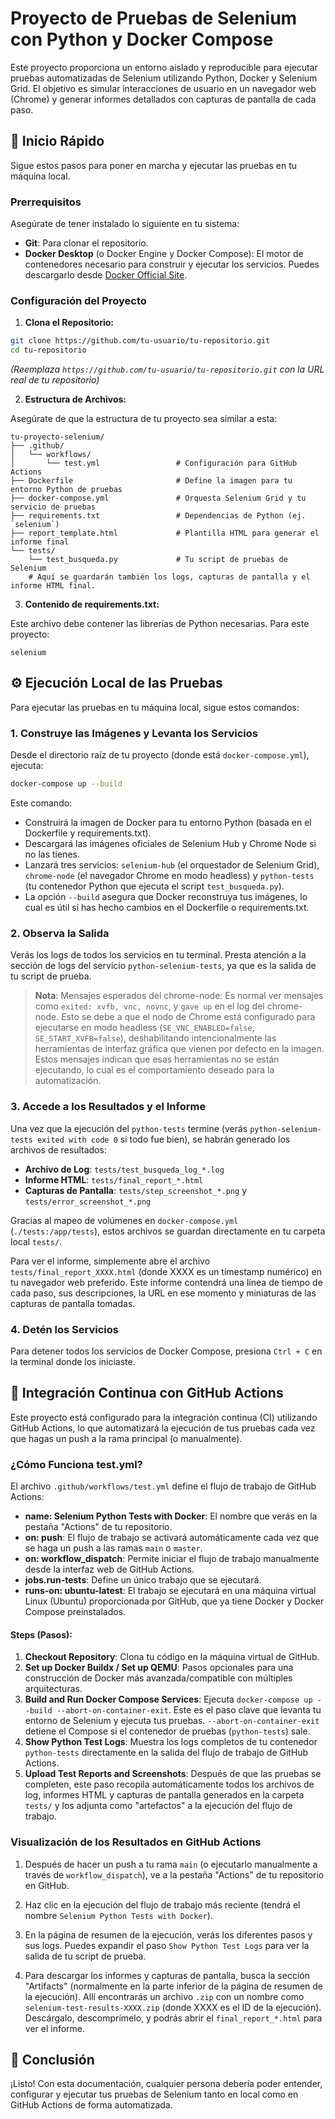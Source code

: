 # Proyecto de Pruebas de Selenium con Python y Docker Compose

Este proyecto proporciona un entorno aislado y reproducible para ejecutar pruebas automatizadas de Selenium utilizando Python, Docker y Selenium Grid. El objetivo es simular interacciones de usuario en un navegador web (Chrome) y generar informes detallados con capturas de pantalla de cada paso.

## 🚀 Inicio Rápido

Sigue estos pasos para poner en marcha y ejecutar las pruebas en tu máquina local.

### Prerrequisitos

Asegúrate de tener instalado lo siguiente en tu sistema:

- **Git**: Para clonar el repositorio.
- **Docker Desktop** (o Docker Engine y Docker Compose): El motor de contenedores necesario para construir y ejecutar los servicios. Puedes descargarlo desde [Docker Official Site](https://www.docker.com/).

### Configuración del Proyecto

1. **Clona el Repositorio:**

```bash
git clone https://github.com/tu-usuario/tu-repositorio.git
cd tu-repositorio
```

*(Reemplaza `https://github.com/tu-usuario/tu-repositorio.git` con la URL real de tu repositorio)*

2. **Estructura de Archivos:**

Asegúrate de que la estructura de tu proyecto sea similar a esta:

```
tu-proyecto-selenium/
├── .github/
│   └── workflows/
│       └── test.yml                 # Configuración para GitHub Actions
├── Dockerfile                       # Define la imagen para tu entorno Python de pruebas
├── docker-compose.yml               # Orquesta Selenium Grid y tu servicio de pruebas
├── requirements.txt                 # Dependencias de Python (ej. `selenium`)
├── report_template.html             # Plantilla HTML para generar el informe final
└── tests/
    └── test_busqueda.py             # Tu script de pruebas de Selenium
    # Aquí se guardarán también los logs, capturas de pantalla y el informe HTML final.
```

3. **Contenido de requirements.txt:**

Este archivo debe contener las librerías de Python necesarias. Para este proyecto:

```
selenium
```

## ⚙️ Ejecución Local de las Pruebas

Para ejecutar las pruebas en tu máquina local, sigue estos comandos:

### 1. Construye las Imágenes y Levanta los Servicios

Desde el directorio raíz de tu proyecto (donde está `docker-compose.yml`), ejecuta:

```bash
docker-compose up --build
```

Este comando:
- Construirá la imagen de Docker para tu entorno Python (basada en el Dockerfile y requirements.txt).
- Descargará las imágenes oficiales de Selenium Hub y Chrome Node si no las tienes.
- Lanzará tres servicios: `selenium-hub` (el orquestador de Selenium Grid), `chrome-node` (el navegador Chrome en modo headless) y `python-tests` (tu contenedor Python que ejecuta el script `test_busqueda.py`).
- La opción `--build` asegura que Docker reconstruya tus imágenes, lo cual es útil si has hecho cambios en el Dockerfile o requirements.txt.

### 2. Observa la Salida

Verás los logs de todos los servicios en tu terminal. Presta atención a la sección de logs del servicio `python-selenium-tests`, ya que es la salida de tu script de prueba.

> **Nota**: Mensajes esperados del chrome-node: Es normal ver mensajes como `exited: xvfb, vnc, novnc`, y `gave up` en el log del chrome-node. Esto se debe a que el nodo de Chrome está configurado para ejecutarse en modo headless (`SE_VNC_ENABLED=false`, `SE_START_XVFB=false`), deshabilitando intencionalmente las herramientas de interfaz gráfica que vienen por defecto en la imagen. Estos mensajes indican que esas herramientas no se están ejecutando, lo cual es el comportamiento deseado para la automatización.

### 3. Accede a los Resultados y el Informe

Una vez que la ejecución del `python-tests` termine (verás `python-selenium-tests exited with code 0` si todo fue bien), se habrán generado los archivos de resultados:

- **Archivo de Log**: `tests/test_busqueda_log_*.log`
- **Informe HTML**: `tests/final_report_*.html`
- **Capturas de Pantalla**: `tests/step_screenshot_*.png` y `tests/error_screenshot_*.png`

Gracias al mapeo de volúmenes en `docker-compose.yml` (`./tests:/app/tests`), estos archivos se guardan directamente en tu carpeta local `tests/`.

Para ver el informe, simplemente abre el archivo `tests/final_report_XXXX.html` (donde XXXX es un timestamp numérico) en tu navegador web preferido. Este informe contendrá una línea de tiempo de cada paso, sus descripciones, la URL en ese momento y miniaturas de las capturas de pantalla tomadas.

### 4. Detén los Servicios

Para detener todos los servicios de Docker Compose, presiona `Ctrl + C` en la terminal donde los iniciaste.

## 🚀 Integración Continua con GitHub Actions

Este proyecto está configurado para la integración continua (CI) utilizando GitHub Actions, lo que automatizará la ejecución de tus pruebas cada vez que hagas un push a la rama principal (o manualmente).

### ¿Cómo Funciona test.yml?

El archivo `.github/workflows/test.yml` define el flujo de trabajo de GitHub Actions:

- **name: Selenium Python Tests with Docker**: El nombre que verás en la pestaña "Actions" de tu repositorio.
- **on: push**: El flujo de trabajo se activará automáticamente cada vez que se haga un push a las ramas `main` o `master`.
- **on: workflow_dispatch**: Permite iniciar el flujo de trabajo manualmente desde la interfaz web de GitHub Actions.
- **jobs.run-tests**: Define un único trabajo que se ejecutará.
- **runs-on: ubuntu-latest**: El trabajo se ejecutará en una máquina virtual Linux (Ubuntu) proporcionada por GitHub, que ya tiene Docker y Docker Compose preinstalados.

#### Steps (Pasos):

1. **Checkout Repository**: Clona tu código en la máquina virtual de GitHub.
2. **Set up Docker Buildx / Set up QEMU**: Pasos opcionales para una construcción de Docker más avanzada/compatible con múltiples arquitecturas.
3. **Build and Run Docker Compose Services**: Ejecuta `docker-compose up --build --abort-on-container-exit`. Este es el paso clave que levanta tu entorno de Selenium y ejecuta tus pruebas. `--abort-on-container-exit` detiene el Compose si el contenedor de pruebas (`python-tests`) sale.
4. **Show Python Test Logs**: Muestra los logs completos de tu contenedor `python-tests` directamente en la salida del flujo de trabajo de GitHub Actions.
5. **Upload Test Reports and Screenshots**: Después de que las pruebas se completen, este paso recopila automáticamente todos los archivos de log, informes HTML y capturas de pantalla generados en la carpeta `tests/` y los adjunta como "artefactos" a la ejecución del flujo de trabajo.

### Visualización de los Resultados en GitHub Actions

1. Después de hacer un push a tu rama `main` (o ejecutarlo manualmente a través de `workflow_dispatch`), ve a la pestaña "Actions" de tu repositorio en GitHub.

2. Haz clic en la ejecución del flujo de trabajo más reciente (tendrá el nombre `Selenium Python Tests with Docker`).

3. En la página de resumen de la ejecución, verás los diferentes pasos y sus logs. Puedes expandir el paso `Show Python Test Logs` para ver la salida de tu script de prueba.

4. Para descargar los informes y capturas de pantalla, busca la sección "Artifacts" (normalmente en la parte inferior de la página de resumen de la ejecución). Allí encontrarás un archivo `.zip` con un nombre como `selenium-test-results-XXXX.zip` (donde XXXX es el ID de la ejecución). Descárgalo, descomprímelo, y podrás abrir el `final_report_*.html` para ver el informe.

## 📝 Conclusión

¡Listo! Con esta documentación, cualquier persona debería poder entender, configurar y ejecutar tus pruebas de Selenium tanto en local como en GitHub Actions de forma automatizada.